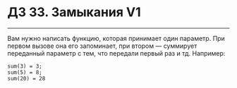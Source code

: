 # ДЗ 33. Замыкания V1
<hr>

Вам нужно написать функцию, которая принимает один параметр. При первом вызове она его запоминает, при втором — суммирует переданный параметр с тем, что передали первый раз и тд. Например:
```
sum(3) = 3;
sum(5) = 8; 
sum(20) = 28
```